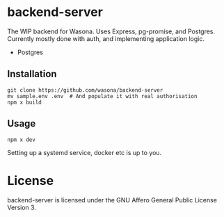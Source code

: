 # backend-server

The WIP backend for Wasona. Uses Express, pg-promise, and Postgres. Currently mostly done with auth, and implementing application logic.

* Postgres

## Installation

```
git clone https://github.com/wasona/backend-server
mv sample.env .env  # And populate it with real authorisation
npm x build
```

## Usage
```
npm x dev
```
Setting up a systemd service, docker etc is up to you.

# License

backend-server is licensed under the GNU Affero General Public License Version 3.
